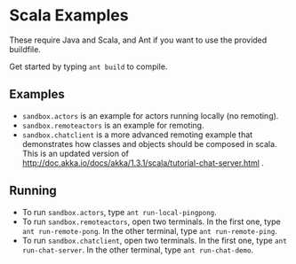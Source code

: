 Scala Examples
==============

These require Java and Scala, and Ant if you want to use the provided buildfile.

Get started by typing `ant build` to compile.

Examples
--------
- `sandbox.actors` is an example for actors running locally (no remoting).
- `sandbox.remoteactors` is an example for remoting.
- `sandbox.chatclient` is a more advanced remoting example that demonstrates how classes and objects should be composed in scala. This is an updated version of http://doc.akka.io/docs/akka/1.3.1/scala/tutorial-chat-server.html .

Running
-------
- To run `sandbox.actors`, type `ant run-local-pingpong`.
- To run `sandbox.remoteactors`, open two terminals. In the first one, type `ant run-remote-pong`. In the other terminal, type `ant run-remote-ping`.
- To run `sandbox.chatclient`, open two terminals. In the first one, type `ant run-chat-server`. In the other terminal, type `ant run-chat-demo`.
